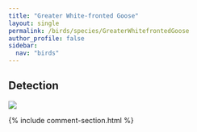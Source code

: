 ```yaml
---
title: "Greater White-fronted Goose"
layout: single
permalink: /birds/species/GreaterWhitefrontedGoose
author_profile: false
sidebar:
  nav: "birds"
---
```


<h2>Detection</h2>

<img src="https://beallen.github.io/DevelopmentWebsite/assets/images/birds/GreaterWhitefrontedGoose/det.jpg">

{% include comment-section.html %}
